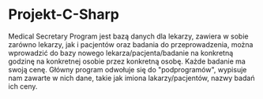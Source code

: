 # Projekt-C-Sharp
Medical Secretary 
Program jest bazą danych dla lekarzy, zawiera w sobie zarówno lekarzy, jak i pacjentów oraz badania do przeprowadzenia, można wprowadzić do bazy
 nowego lekarza/pacjenta/badanie na konkretną godzinę na konkretnej osobie przez konkretną osobę. Każde badanie ma swoją cenę. Główny program odwołuje się do "podprogramów", 
wypisuje nam  zawarte w nich dane, takie jak imiona lakarzy/pacjentów, nazwy badań ich ceny.


